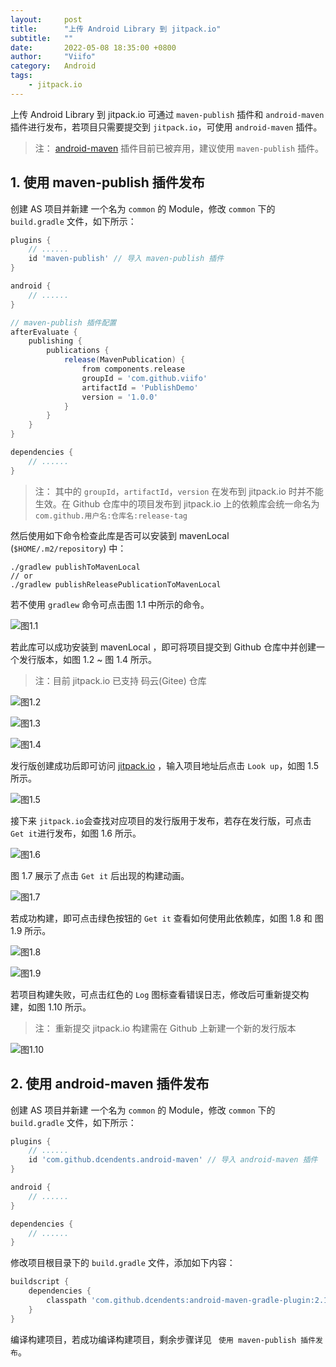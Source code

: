 ```yaml
---
layout:     post
title:      "上传 Android Library 到 jitpack.io"
subtitle:   ""
date:       2022-05-08 18:35:00 +0800
author:     "Viifo"
category:   Android
tags:
    - jitpack.io
---
```


上传 Android Library 到 jitpack.io 可通过 `maven-publish` 插件和 `android-maven` 插件进行发布，若项目只需要提交到 `jitpack.io`，可使用 `android-maven` 插件。

>   注： [android-maven](https://github.com/dcendents/android-maven-gradle-plugin) 插件目前已被弃用，建议使用  `maven-publish` 插件。



##  1. 使用 maven-publish 插件发布

创建 AS 项目并新建 一个名为 `common` 的 Module，修改 `common` 下的 `build.gradle` 文件，如下所示：

```groovy
plugins {
    // ......
    id 'maven-publish' // 导入 maven-publish 插件 
}

android {
    // ......
}

// maven-publish 插件配置 
afterEvaluate {
    publishing {
        publications {
            release(MavenPublication) {
                from components.release
                groupId = 'com.github.viifo'
                artifactId = 'PublishDemo'
                version = '1.0.0'
            }
        }
    }
}

dependencies {
    // ......
}

```

>   注： 其中的 `groupId`，`artifactId`，`version` 在发布到 jitpack.io 时并不能生效。在 Github 仓库中的项目发布到 jitpack.io 上的依赖库会统一命名为 `com.github.用户名:仓库名:release-tag`



然后使用如下命令检查此库是否可以安装到 mavenLocal (`$HOME/.m2/repository`) 中：

```shell
./gradlew publishToMavenLocal
// or
./gradlew publishReleasePublicationToMavenLocal
```

若不使用 `gradlew` 命令可点击图 1.1 中所示的命令。

![图1.1](/resource/images/android/jitpackio/jitpack_io_1_1.png)

若此库可以成功安装到 mavenLocal ，即可将项目提交到 Github 仓库中并创建一个发行版本，如图 1.2 ~ 图 1.4 所示。
> 注：目前 jitpack.io 已支持 码云(Gitee) 仓库 

![图1.2](/resource/images/android/jitpackio/jitpack_io_1_2.png)

![图1.3](/resource/images/android/jitpackio/jitpack_io_1_3.png)

![图1.4](/resource/images/android/jitpackio/jitpack_io_1_4.png)

发行版创建成功后即可访问 [jitpack.io](https://jitpack.io/) ，输入项目地址后点击 `Look up`，如图 1.5 所示。

![图1.5](/resource/images/android/jitpackio/jitpack_io_1_5.png)

接下来 `jitpack.io`会查找对应项目的发行版用于发布，若存在发行版，可点击 `Get it`进行发布，如图 1.6 所示。

![图1.6](/resource/images/android/jitpackio/jitpack_io_1_6.png)

图 1.7 展示了点击 `Get it` 后出现的构建动画。

![图1.7](/resource/images/android/jitpackio/jitpack_io_1_7.png)

若成功构建，即可点击绿色按钮的 `Get it` 查看如何使用此依赖库，如图 1.8 和 图 1.9 所示。

![图1.8](/resource/images/android/jitpackio/jitpack_io_1_8.png)

![图1.9](/resource/images/android/jitpackio/jitpack_io_1_9.png)



若项目构建失败，可点击红色的 `Log` 图标查看错误日志，修改后可重新提交构建，如图 1.10 所示。

>   注： 重新提交 jitpack.io 构建需在 Github 上新建一个新的发行版本

![图1.10](/resource/images/android/jitpackio/jitpack_io_1_10.png)





## 2. 使用 android-maven 插件发布

创建 AS 项目并新建 一个名为 `common` 的 Module，修改 `common` 下的 `build.gradle` 文件，如下所示：

```groovy
plugins {
    // ......
    id 'com.github.dcendents.android-maven' // 导入 android-maven 插件 
}

android {
    // ......
}

dependencies {
    // ......
}

```

修改项目根目录下的 `build.gradle` 文件，添加如下内容：

```groovy
buildscript {
    dependencies {
        classpath 'com.github.dcendents:android-maven-gradle-plugin:2.1'
    }
}
```

编译构建项目，若成功编译构建项目，剩余步骤详见 ` 使用 maven-publish 插件发布`。


